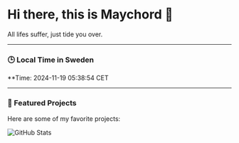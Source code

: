 # Hi there, this is Maychord 👋

All lifes suffer, just tide you over.

---

### 🕒 Local Time in Sweden
**Time: 2024-11-19 05:38:54 CET

---

### 🌟 Featured Projects
Here are some of my favorite projects:

![GitHub Stats](https://github-readme-stats.vercel.app/api?username=Maychord&show_icons=true&theme=radical)
